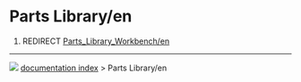 # Parts Library/en
1.  REDIRECT [Parts_Library_Workbench/en](Parts_Library_Workbench/en.md)



---
![](images/Right_arrow.png) [documentation index](../README.md) > Parts Library/en
